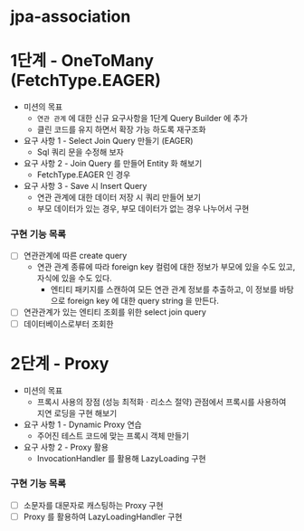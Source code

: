 # jpa-association
# 1단계 - OneToMany (FetchType.EAGER)
- 미션의 목표
  - `연관 관계` 에 대한 신규 요구사항을 1단계 Query Builder 에 추가
  - 클린 코드를 유지 하면서 확장 가능 하도록 재구조화
- 요구 사항 1 - Select Join Query 만들기 (EAGER)
  - Sql 쿼리 문을 수정해 보자
- 요구 사항 2 - Join Query 를 만들어 Entity 화 해보기
  - FetchType.EAGER 인 경우
- 요구 사항 3 - Save 시 Insert Query
  - 연관 관계에 대한 데이터 저장 시 쿼리 만들어 보기
  - 부모 데이터가 있는 경우, 부모 데이터가 없는 경우 나누어서 구현

### 구현 기능 목록
- [ ] 연관관계에 따른 create query
  - 연관 관계 종류에 따라 foreign key 컬럼에 대한 정보가 부모에 있을 수도 있고, 자식에 있을 수도 있다.
    - 엔티티 패키지를 스캔하여 모든 연관 관계 정보를 추출하고, 이 정보를 바탕으로 foreign key 에 대한 query string 을 만든다.
- [ ] 연관관계가 있는 엔티티 조회를 위한 select join query
- [ ] 데이터베이스로부터 조회한 

# 2단계 - Proxy
- 미션의 목표
  - 프록시 사용의 장점 (성능 최적화 · 리소스 절약) 관점에서 프록시를 사용하여 지연 로딩을 구현 해보기
- 요구 사항 1  - Dynamic Proxy 연습
  - 주어진 테스트 코드에 맞는 프록시 객체 만들기
- 요구 사항 2 - Proxy 활용
  - InvocationHandler 를 활용해 LazyLoading 구현

### 구현 기능 목록
- [ ] 소문자를 대문자로 캐스팅하는 Proxy 구현
- [ ] Proxy 를 활용하여 LazyLoadingHandler 구현
